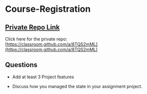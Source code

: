 # Course-Registration

## [ Private Repo Link](https://classroom.github.com/a/8TQS2mML)

Click here for the private repo: [https://classroom.github.com/a/8TQS2mML](https://classroom.github.com/a/8TQS2mML)



##  Questions

- Add at least 3 Project features 


- Discuss how you managed the state in your assignment project.